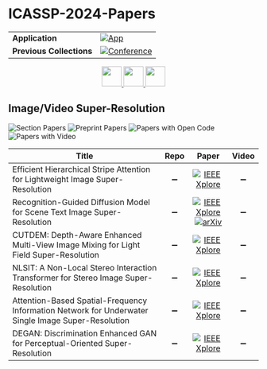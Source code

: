 # ICASSP-2024-Papers

<table>
    <tr>
        <td><strong>Application</strong></td>
        <td>
            <a href="https://huggingface.co/spaces/DmitryRyumin/NewEraAI-Papers" style="float:left;">
                <img src="https://img.shields.io/badge/🤗-NewEraAI--Papers-FFD21F.svg" alt="App" />
            </a>
        </td>
    </tr>
    <tr>
        <td><strong>Previous Collections</strong></td>
        <td>
            <a href="https://github.com/DmitryRyumin/ICASSP-2023-24-Papers/blob/main/README_2023.md">
                <img src="http://img.shields.io/badge/ICASSP-2023-0073AE.svg" alt="Conference">
            </a>
        </td>
    </tr>
</table>

<div align="center">
    <a href="https://github.com/DmitryRyumin/ICASSP-2023-24-Papers/blob/main/sections/2024/main/AASP-P7.md">
        <img src="https://cdn.jsdelivr.net/gh/DmitryRyumin/NewEraAI-Papers@main/images/left.svg" width="40" alt="" />
    </a>
    <a href="https://github.com/DmitryRyumin/ICASSP-2023-24-Papers/">
        <img src="https://cdn.jsdelivr.net/gh/DmitryRyumin/NewEraAI-Papers@main/images/home.svg" width="40" alt="" />
    </a>
    <a href="https://github.com/DmitryRyumin/ICASSP-2023-24-Papers/blob/main/sections/2024/main/MLSP-P15.md">
        <img src="https://cdn.jsdelivr.net/gh/DmitryRyumin/NewEraAI-Papers@main/images/right.svg" width="40" alt="" />
    </a>
</div>

## Image/Video Super-Resolution

![Section Papers](https://img.shields.io/badge/Section%20Papers-0-42BA16) ![Preprint Papers](https://img.shields.io/badge/Preprint%20Papers-0-b31b1b) ![Papers with Open Code](https://img.shields.io/badge/Papers%20with%20Open%20Code-0-1D7FBF) ![Papers with Video](https://img.shields.io/badge/Papers%20with%20Video-0-FF0000)

| **Title** | **Repo** | **Paper** | **Video** |
|-----------|:--------:|:---------:|:---------:|
| Efficient Hierarchical Stripe Attention for Lightweight Image Super-Resolution | :heavy_minus_sign: | [![IEEE Xplore](https://img.shields.io/badge/IEEE-10446962-E4A42C.svg)](https://ieeexplore.ieee.org/document/10446962) | :heavy_minus_sign: |
| Recognition-Guided Diffusion Model for Scene Text Image Super-Resolution | :heavy_minus_sign: | [![IEEE Xplore](https://img.shields.io/badge/IEEE-10447585-E4A42C.svg)](https://ieeexplore.ieee.org/document/10447585) <br/> [![arXiv](https://img.shields.io/badge/arXiv-2311.13317-b31b1b.svg)](https://arxiv.org/abs/2311.13317) | :heavy_minus_sign: |
| CUTDEM: Depth-Aware Enhanced Multi-View Image Mixing for Light Field Super-Resolution | :heavy_minus_sign: | [![IEEE Xplore](https://img.shields.io/badge/IEEE-10447888-E4A42C.svg)](https://ieeexplore.ieee.org/document/10447888) | :heavy_minus_sign: |
| NLSIT: A Non-Local Stereo Interaction Transformer for Stereo Image Super-Resolution | :heavy_minus_sign: | [![IEEE Xplore](https://img.shields.io/badge/IEEE-10447088-E4A42C.svg)](https://ieeexplore.ieee.org/document/10447088) | :heavy_minus_sign: |
| Attention-Based Spatial-Frequency Information Network for Underwater Single Image Super-Resolution | :heavy_minus_sign: | [![IEEE Xplore](https://img.shields.io/badge/IEEE-10448241-E4A42C.svg)](https://ieeexplore.ieee.org/document/10448241) | :heavy_minus_sign: |
| DEGAN: Discrimination Enhanced GAN for Perceptual-Oriented Super-Resolution | :heavy_minus_sign: | [![IEEE Xplore](https://img.shields.io/badge/IEEE-10446013-E4A42C.svg)](https://ieeexplore.ieee.org/document/10446013) | :heavy_minus_sign: |


